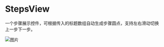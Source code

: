 # StepsView
一个步骤展示控件，可根据传入的标题数组自动生成步骤圆点，支持左右滑动切换上一步下一步。

![图片](https://github.com/libertyboy1/StepsView/blob/master/S61206-150505.jpg)
